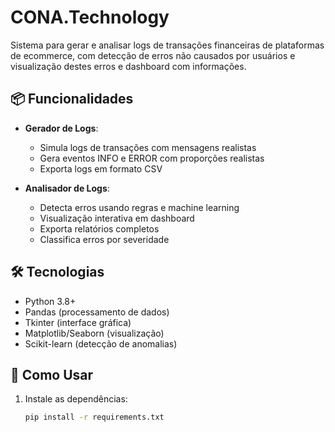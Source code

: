 # CONA.Technology


Sistema para gerar e analisar logs de transações financeiras de plataformas de ecommerce, com detecção de erros não causados por usuários e visualização destes erros e dashboard com informações.

## 📦 Funcionalidades

- **Gerador de Logs**:
  - Simula logs de transações com mensagens realistas
  - Gera eventos INFO e ERROR com proporções realistas
  - Exporta logs em formato CSV

- **Analisador de Logs**:
  - Detecta erros usando regras e machine learning
  - Visualização interativa em dashboard
  - Exporta relatórios completos
  - Classifica erros por severidade

## 🛠️ Tecnologias

- Python 3.8+
- Pandas (processamento de dados)
- Tkinter (interface gráfica)
- Matplotlib/Seaborn (visualização)
- Scikit-learn (detecção de anomalias)

## 🚀 Como Usar

1. Instale as dependências:
   ```bash
   pip install -r requirements.txt
